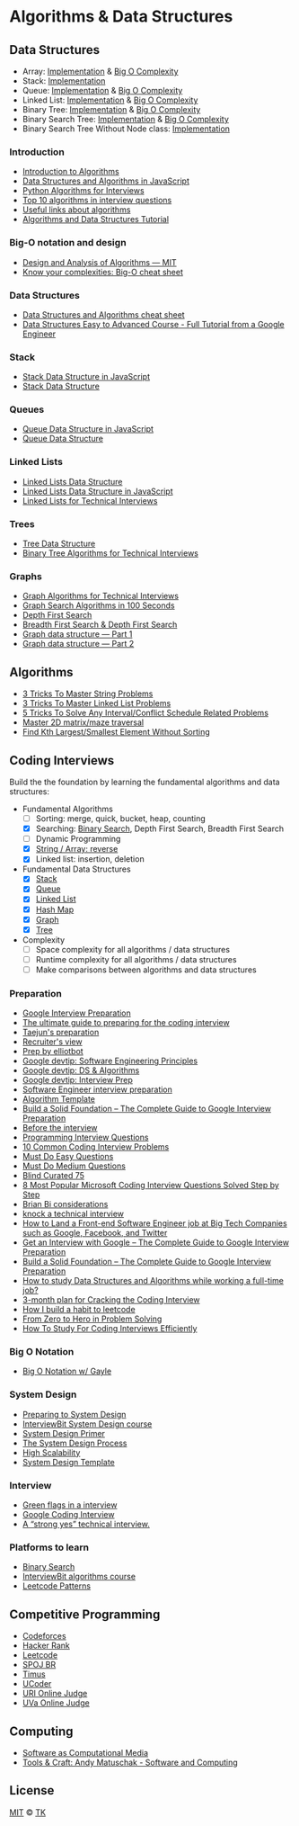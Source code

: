# Algorithms & Data Structures

## Data Structures

- Array: [Implementation](computer_science/data_structures/array/list.py) & [Big O Complexity](computer_science/data_structures/array/big_o.py)
- Stack: [Implementation](computer_science/data_structures/stack/stack.py)
- Queue: [Implementation](computer_science/data_structures/queue/queue.py) & [Big O Complexity](computer_science/data_structures/queue/big_o.py)
- Linked List: [Implementation](computer_science/data_structures/linked_list/linked_list.py) & [Big O Complexity](computer_science/data_structures/linked_list/big_o.py)
- Binary Tree: [Implementation](computer_science/data_structures/binary_tree/binary_tree.py) & [Big O Complexity](computer_science/data_structures/binary_tree/big_o.py)
- Binary Search Tree: [Implementation](computer_science/data_structures/binary_search_tree/binary_search_tree.py) & [Big O Complexity](computer_science/data_structures/binary_search_tree/big_o.py)
- Binary Search Tree Without Node class: [Implementation](computer_science/data_structures/binary_search_tree_without_node/binary_search_tree.py)

### Introduction

- [Introduction to Algorithms](https://www.youtube.com/playlist?list=PLUl4u3cNGP63EdVPNLG3ToM6LaEUuStEY)
- [Data Structures and Algorithms in JavaScript](https://www.youtube.com/playlist?list=PLWKjhJtqVAbkso-IbgiiP48n-O-JQA9PJ)
- [Python Algorithms for Interviews](https://www.youtube.com/watch?v=p65AHm9MX80)
- [Top 10 algorithms in interview questions](https://www.geeksforgeeks.org/top-10-algorithms-in-interview-questions/)
- [Useful links about algorithms](https://leetcode.com/discuss/general-discussion/665604/important-and-useful-links-from-all-over-the-Leetcode)
- [Algorithms and Data Structures Tutorial](https://www.youtube.com/watch?v=8hly31xKli0&ab_channel=freeCodeCamp.org)

### Big-O notation and design

- [Design and Analysis of Algorithms — MIT](https://www.youtube.com/playlist?list=PLUl4u3cNGP6317WaSNfmCvGym2ucw3oGp)
- [Know your complexities: Big-O cheat sheet](https://www.bigocheatsheet.com/)

### Data Structures

- [Data Structures and Algorithms cheat sheet](https://github.com/TSiege/Tech-Interview-Cheat-Sheet)
- [Data Structures Easy to Advanced Course - Full Tutorial from a Google Engineer](https://www.youtube.com/watch?v=RBSGKlAvoiM)

### Stack

- [Stack Data Structure in JavaScript](https://www.iamtk.co/series/data-structures-in-javascript/stack-data-structure)
- [Stack Data Structure](https://www.iamtk.co/series/data-structures/stack-data-structure)

### Queues

- [Queue Data Structure in JavaScript](https://www.iamtk.co/series/data-structures-in-javascript/queue-data-structure)
- [Queue Data Structure](https://www.iamtk.co/series/data-structures/queue-data-structure)

### Linked Lists

- [Linked Lists Data Structure](https://www.iamtk.co/series/data-structures/linked-list-data-structure)
- [Linked Lists Data Structure in JavaScript](https://www.iamtk.co/series/data-structures-in-javascript/linked-list-data-structure)
- [Linked Lists for Technical Interviews](https://www.youtube.com/watch?v=Hj_rA0dhr2I&ab_channel=freeCodeCamp.org)

### Trees

- [Tree Data Structure](https://www.iamtk.co/series/data-structures/tree-data-structure)
- [Binary Tree Algorithms for Technical Interviews](https://www.youtube.com/watch?v=fAAZixBzIAI&ab_channel=freeCodeCamp.org)

### Graphs

- [Graph Algorithms for Technical Interviews](https://www.youtube.com/watch?v=tWVWeAqZ0WU&ab_channel=freeCodeCamp.org)
- [Graph Search Algorithms in 100 Seconds](https://www.youtube.com/watch?v=cWNEl4HE2OE&ab_channel=Fireship)
- [Depth First Search](https://www.hackerearth.com/practice/algorithms/graphs/depth-first-search/tutorial/)
- [Breadth First Search & Depth First Search](https://www.youtube.com/watch?v=pcKY4hjDrxk&ab_channel=AbdulBari)
- [Graph data structure — Part 1](https://www.youtube.com/watch?v=JDP1OVgoa0Q&ab_channel=JunminLee)
- [Graph data structure — Part 2](https://www.youtube.com/watch?v=bSZ57h7GN2w&ab_channel=JunminLee)

## Algorithms

- [3 Tricks To Master String Problems](https://medium.com/interviewnoodle/leetcode-3-tricks-to-master-string-problems-bf10079df639)
- [3 Tricks To Master Linked List Problems](https://medium.com/interviewnoodle/leetcode-3-tricks-to-master-linked-list-problems-8647a74a5f1c)
- [5 Tricks To Solve Any Interval/Conflict Schedule Related Problems](https://medium.com/interviewnoodle/leetcode-5-tricks-to-solve-any-interval-conflict-schedule-related-problems-3f33d6e5af55)
- [Master 2D matrix/maze traversal](https://medium.com/interviewnoodle/leetcode-master-2d-matrix-maze-traversal-ec9f2e0bc300)
- [Find Kth Largest/Smallest Element Without Sorting](https://medium.com/interviewnoodle/leetcode-find-kth-largest-smallest-element-without-sorting-77b92c75c890)

## Coding Interviews

Build the the foundation by learning the fundamental algorithms and data structures:

- Fundamental Algorithms
  - [ ] Sorting: merge, quick, bucket, heap, counting
  - [x] Searching: [Binary Search](computer_science/algorithms/binary-search/binary-search.js), Depth First Search, Breadth First Search
  - [ ] Dynamic Programming
  - [x] [String / Array: reverse](computer_science/algorithms/reverse-string/reverse-string.js)
  - [x] Linked list: insertion, deletion
- Fundamental Data Structures
  - [x] [Stack](computer_science/data_structures/stack)
  - [x] [Queue](computer_science/data_structures/queue)
  - [x] [Linked List](computer_science/data_structures/linked_list)
  - [x] [Hash Map](computer_science/data_structures/hash_table)
  - [x] [Graph](computer_science/data_structures/graph)
  - [x] [Tree](computer_science/data_structures/binary_search_tree)
- Complexity
  - [ ] Space complexity for all algorithms / data structures
  - [ ] Runtime complexity for all algorithms / data structures
  - [ ] Make comparisons between algorithms and data structures

### Preparation

- [Google Interview Preparation](http://blog.gainlo.co/index.php/category/google-interview-preparation/)
- [The ultimate guide to preparing for the coding interview](https://medium.com/free-code-camp/the-ultimate-guide-to-preparing-for-the-coding-interview-183251ee36c9)
- [Taejun's preparation](https://qr.ae/TSJEJv)
- [Recruiter's view](https://qr.ae/TSJE3x)
- [Prep by elliotbot](https://old.reddit.com/r/cscareerquestions/comments/6278bi/my_journey_and_tips_29_gpa_at_a_noname_liberal/)
- [Google devtip: Software Engineering Principles](https://techdevguide.withgoogle.com/paths/principles/)
- [Google devtip: DS & Algorithms](https://techdevguide.withgoogle.com/paths/data-structures-and-algorithms/)
- [Google devtip: Interview Prep](https://techdevguide.withgoogle.com/paths/interview/)
- [Software Engineer interview preparation](https://www.mauriciopoppe.com/notes/misc/software-engineer-interview-preparation/)
- [Algorithm Template](https://docs.google.com/document/d/1TKNUaBdgzEoPaD8LNexz9JlquRKc1ZSBnNJuZmhFp4Y/edit)
- [Build a Solid Foundation – The Complete Guide to Google Interview Preparation](http://blog.gainlo.co/index.php/2017/02/24/chapter-2-build-solid-foundation-complete-guide-google-interview-preparation/)
- [Before the interview](http://blog.gainlo.co/index.php/2017/02/18/chapter-1-get-interview-google-complete-guide-google-interview-preparation/)
- [Programming Interview Questions](http://www.ardendertat.com/2012/01/09/programming-interview-questions/)
- [10 Common Coding Interview Problems](https://www.youtube.com/watch?v=Peq4GCPNC5c&ab_channel=freeCodeCamp.org)
- [Must Do Easy Questions](https://leetcode.com/list/xip8yt56)
- [Must Do Medium Questions](https://leetcode.com/list/xineettm)
- [Blind Curated 75](https://leetcode.com/list/x84cr1pj)
- [8 Most Popular Microsoft Coding Interview Questions Solved Step by Step](https://www.youtube.com/watch?v=1P3xh7CGSU8&ab_channel=SCALER)
- [Brian Bi considerations](https://qr.ae/TSJE9l)
- [knock a technical interview](https://qr.ae/TSJEkK)
- [How to Land a Front-end Software Engineer job at Big Tech Companies such as Google, Facebook, and Twitter](https://javascript.plainenglish.io/how-to-land-a-software-engineer-job-in-google-facebook-and-twitter-44e49906e87)
- [Get an Interview with Google – The Complete Guide to Google Interview Preparation](http://blog.gainlo.co/index.php/2017/02/18/chapter-1-get-interview-google-complete-guide-google-interview-preparation)
- [Build a Solid Foundation – The Complete Guide to Google Interview Preparation](http://blog.gainlo.co/index.php/2017/02/24/chapter-2-build-solid-foundation-complete-guide-google-interview-preparation)
- [How to study Data Structures and Algorithms while working a full-time job?](https://medium.com/@pepcoding/how-to-study-data-structures-and-algorithms-while-working-a-full-time-job-8ac21c93da5e)
- [3-month plan for Cracking the Coding Interview](https://medium.com/interviewnoodle/3-month-plan-for-cracking-the-coding-interview-5534f0ad7595)
- [How I build a habit to leetcode](https://medium.com/@chuayewwee/how-i-build-a-habit-to-leetcode-23b1fdb5e0d9)
- [From Zero to Hero in Problem Solving](https://1162429.medium.com/from-zero-to-hero-in-problem-solving-c616641b5639)
- [How To Study For Coding Interviews Efficiently](https://www.youtube.com/watch?v=2nVFdxJJdLw&ab_channel=ConnerArdman)

### Big O Notation

- [Big O Notation w/ Gayle](https://www.youtube.com/watch?v=v4cd1O4zkGw&ab_channel=HackerRank)

### System Design

- [Preparing to System Design](https://qr.ae/TSJEwu)
- [InterviewBit System Design course](https://www.interviewbit.com/courses/system-design/)
- [System Design Primer](https://github.com/donnemartin/system-design-primer)
- [The System Design Process](https://www.hiredintech.com/classrooms/system-design/lesson/55)
- [High Scalability](http://highscalability.com/)
- [System Design Template](https://leetcode.com/discuss/career/229177/My-System-Design-Template)

### Interview

- [Green flags in a interview](https://qr.ae/TSJEQA)
- [Google Coding Interview](https://www.youtube.com/watch?v=rw4s4M3hFfs&ab_channel=Cl%C3%A9mentMihailescu)
- [A “strong yes” technical interview.](https://medium.com/@paulanthonysalvatore/a-strong-yes-technical-interview-195fb851d836)

### Platforms to learn

- [Binary Search](https://binarysearch.com/)
- [InterviewBit algorithms course](https://www.interviewbit.com/courses/programming/)
- [Leetcode Patterns](https://seanprashad.com/leetcode-patterns)

## Competitive Programming

- [Codeforces](competitive_programming/programming_contests/codeforces/div2)
- [Hacker Rank](competitive_programming/programming_contests/hacker_rank)
- [Leetcode](coding_interviews/leetcode)
- [SPOJ BR](competitive_programming/programming_contests/spoj_br)
- [Timus](competitive_programming/programming_contests/timus)
- [UCoder](competitive_programming/programming_contests/ucoder)
- [URI Online Judge](competitive_programming/programming_contests/uri)
- [UVa Online Judge](competitive_programming/programming_contests/uva)

## Computing

- [Software as Computational Media](https://www.youtube.com/watch?v=I-aGF-47hqI&ab_channel=ACMSIGPLAN)
- [Tools & Craft: Andy Matuschak - Software and Computing](https://www.youtube.com/watch?v=bcrcaTuvpBk&ab_channel=Notion)

## License

[MIT](/license) © [TK](https://iamtk.co)
